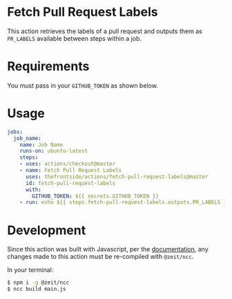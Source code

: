 # Fetch Pull Request Labels
This action retrieves the labels of a pull request and outputs them as `PR_LABELS` available between steps within a job.

# Requirements
You must pass in your `GITHUB_TOKEN` as shown below.

# Usage
```yaml
jobs:
  job_name:
    name: Job Name
    runs-on: ubuntu-latest
    steps:
    - uses: actions/checkout@master
    - name: Fetch Pull Request Labels
      uses: thefrontside/actions/fetch-pull-request-labels@master
      id: fetch-pull-request-labels
      with:
        GITHUB_TOKEN: ${{ secrets.GITHUB_TOKEN }}
    - run: echo ${{ steps.fetch-pull-request-labels.outputs.PR_LABELS }}
```

# Development
Since this action was built with Javascript, per the [documentation](https://help.github.com/en/articles/creating-a-javascript-action#commit-and-push-your-action-to-github), any changes made to this action must be re-compiled with `@zeit/ncc`.

In your terminal:
```bash
$ npm i -g @zeit/ncc
$ ncc build main.js
```